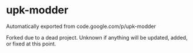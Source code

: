 # upk-modder
Automatically exported from code.google.com/p/upk-modder

Forked due to a dead project.  Unknown if anything will be updated, added, or fixed at this point.
